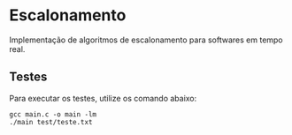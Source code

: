 # Escalonamento
Implementação de algoritmos de escalonamento para softwares em tempo real.

## Testes

Para executar os testes, utilize os comando abaixo:

```
gcc main.c -o main -lm
./main test/teste.txt
```
